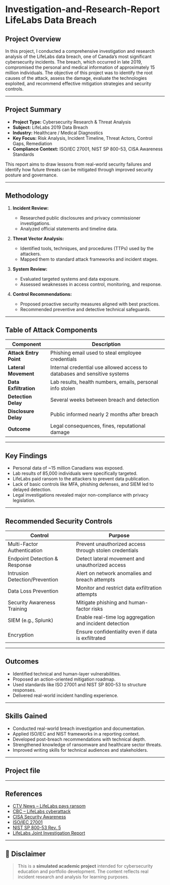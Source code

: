 # Investigation-and-Research-Report LifeLabs Data Breach 

##  Project Overview

In this project, I conducted a comprehensive investigation and research analysis of the LifeLabs data breach, one of Canada’s most significant cybersecurity incidents. The breach, which occurred in late 2019, compromised the personal and medical information of approximately 15 million individuals. The objective of this project was to identify the root causes of the attack, assess the damage, evaluate the technologies exploited, and recommend effective mitigation strategies and security controls.

---

## Project Summary

- **Project Type:** Cybersecurity Research & Threat Analysis
- **Subject:** LifeLabs 2019 Data Breach
- **Industry:** Healthcare / Medical Diagnostics
- **Key Focus:** Risk Analysis, Incident Timeline, Threat Actors, Control Gaps, Remediation
- **Compliance Context:** ISO/IEC 27001, NIST SP 800-53, CISA Awareness Standards

This report aims to draw lessons from real-world security failures and identify how future threats can be mitigated through improved security posture and governance.

---

##  Methodology

1. **Incident Review:**
   - Researched public disclosures and privacy commissioner investigations.
   - Analyzed official statements and timeline data.
   
2. **Threat Vector Analysis:**
   - Identified tools, techniques, and procedures (TTPs) used by the attackers.
   - Mapped them to standard attack frameworks and incident stages.

3. **System Review:**
   - Evaluated targeted systems and data exposure.
   - Assessed weaknesses in access control, monitoring, and response.

4. **Control Recommendations:**
   - Proposed proactive security measures aligned with best practices.
   - Recommended preventive and detective technical safeguards.

---

##  Table of Attack Components

| Component                    | Description                                                                 |
|-----------------------------|-----------------------------------------------------------------------------|
| **Attack Entry Point**      | Phishing email used to steal employee credentials                          |
| **Lateral Movement**        | Internal credential use allowed access to databases and sensitive systems  |
| **Data Exfiltration**       | Lab results, health numbers, emails, personal info stolen                   |
| **Detection Delay**         | Several weeks between breach and detection                                 |
| **Disclosure Delay**        | Public informed nearly 2 months after breach                               |
| **Outcome**                 | Legal consequences, fines, reputational damage                             |

---

##  Key Findings

- Personal data of ~15 million Canadians was exposed.
- Lab results of 85,000 individuals were specifically targeted.
- LifeLabs paid ransom to the attackers to prevent data publication.
- Lack of basic controls like MFA, phishing defenses, and SIEM led to delayed detection.
- Legal investigations revealed major non-compliance with privacy legislation.

---

##  Recommended Security Controls

| Control                        | Purpose                                                                 |
|-------------------------------|-------------------------------------------------------------------------|
| Multi-Factor Authentication    | Prevent unauthorized access through stolen credentials                  |
| Endpoint Detection & Response  | Detect lateral movement and unauthorized access                         |
| Intrusion Detection/Prevention | Alert on network anomalies and breach attempts                          |
| Data Loss Prevention           | Monitor and restrict data exfiltration attempts                         |
| Security Awareness Training    | Mitigate phishing and human-factor risks                               |
| SIEM (e.g., Splunk)            | Enable real-time log aggregation and incident detection                  |
| Encryption                     | Ensure confidentiality even if data is exfiltrated                      |

---

##  Outcomes

- Identified technical and human-layer vulnerabilities.
- Proposed an action-oriented mitigation roadmap.
- Used standards like ISO 27001 and NIST SP 800-53 to structure responses.
- Delivered real-world incident handling experience.

---

##  Skills Gained

- Conducted real-world breach investigation and documentation.
- Applied ISO/IEC and NIST frameworks in a reporting context.
- Developed post-breach recommendations with technical depth.
- Strengthened knowledge of ransomware and healthcare sector threats.
- Improved writing skills for technical audiences and stakeholders.

---

##  Project file



---

##  References

- [CTV News – LifeLabs pays ransom](https://www.ctvnews.ca/business/lifelabs-pays-ransom-after-cyberattack-exposes-personal-information-of-15-million-canadians-1.4731520)
- [CBC – LifeLabs cyberattack](https://www.cbc.ca/news/canada/british-columbia/lifelabs-hacked-cyberattack-1.5399577)
- [CISA Security Awareness](https://us-cert.cisa.gov/ncas/tips/ST04-003)
- [ISO/IEC 27001](https://www.iso.org/standard/54534.html)
- [NIST SP 800-53 Rev. 5](https://csrc.nist.gov/publications/detail/sp/800-53/rev-5/final)
- [LifeLabs Joint Investigation Report](https://www.ipc.on.ca/wp-content/uploads/2020/06/LifeLabs-Joint-Investigation-Report.pdf)

---

## 🔖 Disclaimer

> This is a **simulated academic project** intended for cybersecurity education and portfolio development. The content reflects real incident research and analysis for learning purposes.
